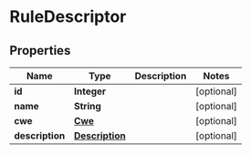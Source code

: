 
# RuleDescriptor

## Properties
Name | Type | Description | Notes
------------ | ------------- | ------------- | -------------
**id** | **Integer** |  |  [optional]
**name** | **String** |  |  [optional]
**cwe** | [**Cwe**](Cwe.md) |  |  [optional]
**description** | [**Description**](Description.md) |  |  [optional]




